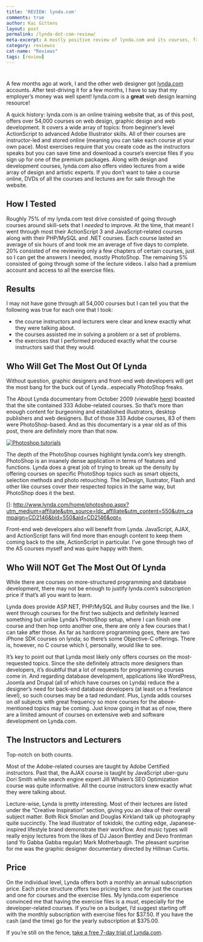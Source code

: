 ```yaml
---
title: 'REVIEW: lynda.com'
comments: true
author: Kai Gittens
layout: post
permalink: /lynda-dot-com-review/
meta-excerpt: A mostly positive review of lynda.com and its courses, front-end development and PhotoShop are discussed.
category: reviewss
cat-name: "Reviews"
tags: [review]
---
```

# 

A few months ago at work, I and the other web designer got [lynda.com][1] accounts. After test-driving it for a few months, I have to say that my employer’s money was well spent! lynda.com is a **great** web design learning resource!

 [1]: http://www.lynda.com/

A quick history: lynda.com is an online training website that, as of this post, offers over 54,000 courses on web design, graphic design and web development. It covers a wide array of topics: from beginner’s level ActionScript to advanced Adobe Illustrator skills. All of their courses are instructor-led and stored online (meaning you can take each course at your own pace). Most exercises require that you create code as the instructors speaks but you can save time and download a course’s exercise files if you sign up for one of the premium packages. Along with design and development courses, lynda.com also offers video lectures from a wide array of design and artistic experts. If you don’t want to take a course online, DVDs of all the courses and lectures are for sale through the website.

<h2 class="post-subheading">How I Tested</h2>

Roughly 75% of my lynda.com test drive consisted of going through courses around skill-sets that I *needed* to improve. At the time, that meant I went through most their ActionScript 3 and JavaScript-related courses along with their PHP/MySQL and .NET courses. Each course lasted an average of six hours of and took me an average of five days to complete. 20% consisted of me reviewing only a few chapters of certain courses, just so I can get the answers I needed, mostly PhotoShop. The remaining 5% consisted of going through some of the lecture videos. I also had a premium account and access to all the exercise files. 

<h2 class="post-subheading">Results</h2>

I may not have gone through all 54,000 courses but I can tell you that the following was true for each one that I took:

*   the course instructors and lecturers were clear and knew exactly what they were talking about.
*   the courses assisted me in solving a problem or a set of problems.
*   the exercises that I performed produced exactly what the course instructors said that they would.

<h2 class="post-subheading">Who Will Get The Most Out Of Lynda</h2>

Without question, graphic designers and front-end web developers will get the most bang for the buck out of Lynda…especially PhotoShop freaks.

The About Lynda documentary from October 2009 (viewable [here][2]) boasted that the site contained 333 Adobe-related courses. So that’s more than enough content for burgeoning and established illustrators, desktop publishers and web designers. But of those 333 Adobe courses, 83 of them were PhotoShop-based. And as this documentary is a year old as of this post, there are definitely more than that now.

 [2]: http://www.lynda.com/home/DisplayCourse.aspx?lpk2=61213

[![Photoshop tutorials][4]][4] 

The depth of the PhotoShop courses highlight lynda.com’s key strength. PhotoShop is an insanely dense application in terms of features and functions. Lynda does a great job of trying to break up the density by offering courses on specific PhotoShop topics such as smart objects, selection methods and photo retouching. The InDesign, Ilustrator, Flash and other like courses cover their respected topics in the same way, but PhotoShop does it the best.

 []: http://www.lynda.com/home/photoshop.aspx?utm_medium=affiliate&utm_source=ldc_affiliate&utm_content=550&utm_campaign=CD2146&bid=550&aid=CD2146&opt=

Front-end web developers also will benefit from Lynda. JavaScript, AJAX, and ActionScript fans will find more than enough content to keep them coming back to the site, ActionScript in particular. I’ve gone through two of the AS courses myself and was quire happy with them. 

<h2 class="post-subheading">Who Will NOT Get The Most Out Of Lynda</h2>

While there are courses on more-structured programming and database development, there may not be enough to justify lynda.com’s subscription price if that’s all you want to learn.

Lynda does provide ASP.NET, PHP/MySQL and Ruby courses and the like. I went through courses for the first two subjects and definitely learned something but unlike Lynda’s PhotoShop setup, where I can finish one course and then hop onto another one, there are only a few courses that I can take after those. As far as hardcore programming goes, there are two iPhone SDK courses on lynda; so there’s some Objective-C offerings. There is, however, no C course which I, personally, would like to see. 

It’s key to point out that Lynda most likely only offers courses on the most-requested topics. Since the site definitely attracts more designers than developers, it’s doubtful that a lot of requests for programming courses come in. And regarding database development, applications like WordPress, Joomla and Drupal (all of which have courses on Lynda) reduce the a designer’s need for back-end database developers (at least on a freelance level), so such courses may be a tad redundant. Plus, Lynda adds courses on *all* subjects with great frequency so more courses for the above-mentioned topics may be coming. Just know going in that as of now, there are a limited amount of courses on extensive web and software development on Lynda.com. 

<h2 class="post-subheading">The Instructors and Lecturers</h2>

Top-notch on both counts.

Most of the Adobe-related courses are taught by Adobe Certified instructors. Past that, the AJAX course is taught by JavaScript uber-guru Dori Smith while search engine expert Jill Whalen’s SEO Optimization course was quite informative. All the course instructors knew exactly what they were talking about. 

Lecture-wise, Lynda is pretty interesting. Most of their lectures are listed under the “Creative Inspiration” section, giving you an idea of their overall subject matter. Both Rick Smolan and Douglas Kirkland talk up photography quite succinctly. The lead illustrator of tokidoki, the cutting edge, Japanese-inspired lifestyle brand demonstrate their workflow. And music types will really enjoy lectures from the likes of DJ Jason Bentley and Devo frontman (and Yo Gabba Gabba regular) Mark Motherbaugh. The pleasant surprise for me was the graphic designer documentary directed by Hillman Curtis.

<h2 class="post-subheading">Price</h2>

On the individual level, Lynda offers both a monthly an annual subscription price. Each price structure offers two pricing tiers: one for just the courses and one for courses and the exercise files. My lynda.com experience convinced me that having the exercise files is a *must*, especially for the developer-related courses. If you’re on a budget, I’d suggest starting off with the monthly subscription with exercise files for $37.50. If you have the cash (and the time) go for the yearly subscription at $375.00.

If you’re still on the fence, [take a free 7-day trial of Lynda.com][4].

 [4]: http://www.lynda.com/promo/trial/Default.aspx?lpk35=1833&utm_medium=affiliate&utm_source=ldc_affiliate&utm_content=655&utm_campaign=CD2146&bid=655&aid=CD2146&opt=